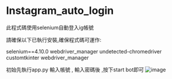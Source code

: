 # Instagram_auto_login

此程式碼使用selenium自動登入ig帳號


請確保以下已執行安裝,確保程式碼可運作:


selenium==4.10.0
webdriver_manager
undetected-chromedriver
customtkinter
webdriver_manager


初始先執行app.py
輸入帳號 , 輸入密碼後 ,按下start bot即可
![image](https://github.com/tn00627974/Instagram_auto_login/assets/139155210/19a3db7a-9888-4168-af64-8a67b829b22b)

